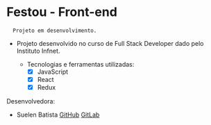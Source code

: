 # Festou - Front-end
```console
  Projeto em desenvolvimento.
```

- Projeto desenvolvido no curso de Full Stack Developer dado pelo Instituto Infnet.

    - Tecnologias e ferramentas utilizadas:
        * [X] JavaScript
        * [X] React
        * [X] Redux

Desenvolvedora:
- Suelen Batista 
[GitHub](https://github.com/sue1en)
[GitLab](https://gitlab.com/suelen.batista)

